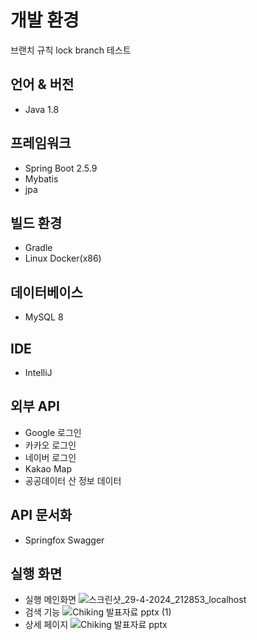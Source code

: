 # 개발 환경
브랜치 규칙 lock branch 테스트

## 언어 & 버전
- Java 1.8

## 프레임워크
- Spring Boot 2.5.9
- Mybatis
- jpa

## 빌드 환경
- Gradle
- Linux Docker(x86)

## 데이터베이스
- MySQL 8

## IDE
- IntelliJ

## 외부 API
- Google 로그인
- 카카오 로그인
- 네이버 로그인
- Kakao Map
- 공공데이터 산 정보 데이터

## API 문서화
- Springfox Swagger

## 실행 화면
- 실행 메인화면
  ![스크린샷_29-4-2024_212853_localhost](https://github.com/SushinIm/chiking/assets/30715252/d6ee6932-e60d-4cd8-846b-402633cdc14c)
- 검색 기능
  ![Chiking 발표자료 pptx (1)](https://github.com/SushinIm/chiking/assets/30715252/537fde31-4f1f-4438-be43-e2afa086a373)
- 상세 페이지
  ![Chiking 발표자료 pptx](https://github.com/SushinIm/chiking/assets/30715252/32e9e350-d246-476a-80a7-8bb90c9a94f3)
